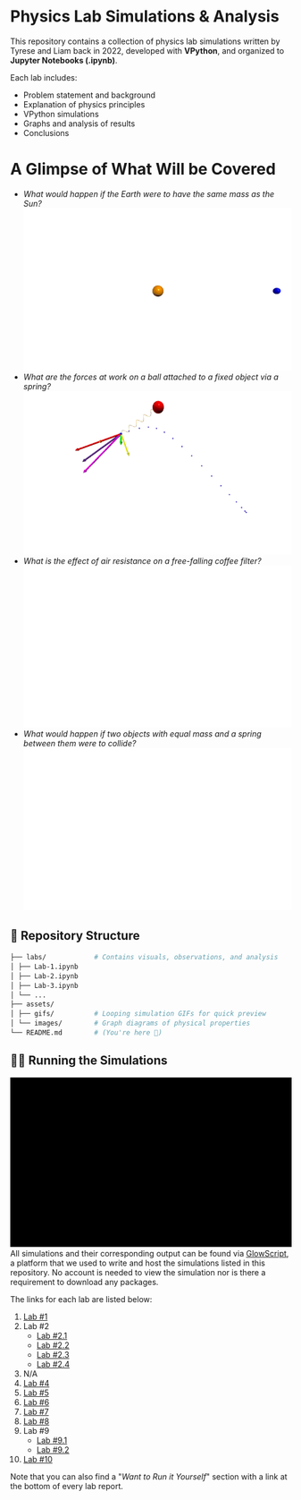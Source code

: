 # Physics Lab Simulations & Analysis  

This repository contains a collection of physics lab simulations written by Tyrese and Liam back in 2022, developed with **VPython**, and organized to **Jupyter Notebooks (.ipynb)**.

Each lab includes:  
- Problem statement and background  
- Explanation of physics principles  
- VPython simulations  
- Graphs and analysis of results  
- Conclusions  

# A Glimpse of What Will be Covered 
* *What would happen if the Earth were to have the same mass as the Sun?*
![Earth and Sun Orbiting each other](assets/gifs/Lab-2/Earth_Orbiting_Sun_4.gif)
* *What are the forces at work on a ball attached to a fixed object via a spring?*
![Forces Acting Between a Spring and a Ball](assets/gifs/Lab-4/Spring_Mass.gif)
* *What is the effect of air resistance on a free-falling coffee filter?*
![Free Fall with Air Resistance](assets/gifs/Lab-8/Coffee_Filter_Falling.gif)
* *What would happen if two objects with equal mass and a spring between them were to collide?*
![Collisions and Momentum Conservation](assets/gifs/Lab-9/Spring_Collision_1.gif)


## 📂 Repository Structure  
```bash
├── labs/            # Contains visuals, observations, and analysis
│ ├── Lab-1.ipynb
│ ├── Lab-2.ipynb
│ ├── Lab-3.ipynb
│ └── ...
├── assets/
│ ├── gifs/          # Looping simulation GIFs for quick preview
│ └── images/        # Graph diagrams of physical properties
└── README.md        # (You're here 👋)
```


## 🧑‍💻 Running the Simulations
![Ball Bouncing Off Wall With VPython](assets/gifs/Other/Ball_Bouncing_Off_Wall.gif)
All simulations and their corresponding output can be found via [GlowScript](https://www.glowscript.org/), a platform that we used to write and host the simulations listed in this repository. No account is needed to view the simulation nor is there a requirement to download any packages.

The links for each lab are listed below:
1. [Lab #1](https://www.glowscript.org/#/user/Tyrese_G/folder/Physics-Labs/program/Lab-1)
2. Lab #2
    - [Lab #2.1](https://www.glowscript.org/#/user/Tyrese_G/folder/Physics-Labs/program/Lab-2-1)
    - [Lab #2.2](https://www.glowscript.org/#/user/Tyrese_G/folder/Physics-Labs/program/Lab-2-2)
    - [Lab #2.3](https://www.glowscript.org/#/user/Tyrese_G/folder/Physics-Labs/program/Lab-2-3)
    - [Lab #2.4](https://www.glowscript.org/#/user/Tyrese_G/folder/Physics-Labs/program/Lab-2-4) 
3. N/A
4. [Lab #4](https://www.glowscript.org/#/user/Tyrese_G/folder/Physics-Labs/program/Lab-4)
5. [Lab #5](https://www.glowscript.org/#/user/Tyrese_G/folder/Physics-Labs/program/Lab-5)
6. [Lab #6](https://www.glowscript.org/#/user/Tyrese_G/folder/Physics-Labs/program/Lab-6)
7. [Lab #7](https://www.glowscript.org/#/user/Tyrese_G/folder/Physics-Labs/program/Lab-7)
8. [Lab #8](https://www.glowscript.org/#/user/Tyrese_G/folder/Physics-Labs/program/Lab-8)
9. Lab #9
    - [Lab #9.1](https://www.glowscript.org/#/user/Tyrese_G/folder/Physics-Labs/program/Lab-9-1)
    - [Lab #9.2](https://www.glowscript.org/#/user/Tyrese_G/folder/Physics-Labs/program/Lab-9-2)
10. [Lab #10](https://www.glowscript.org/#/user/Tyrese_G/folder/Physics-Labs/program/Lab-10)

Note that you can also find a "*Want to Run it Yourself*" section with a link at the bottom of every lab report.
